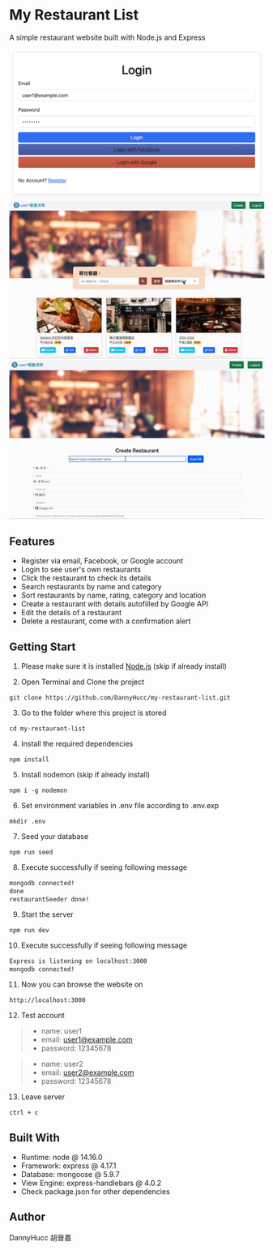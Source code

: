 # My Restaurant List
A simple restaurant website built with Node.js and Express

![login](/public/images/login.png)
![search-and-sort](/public/images/search-and-sort.gif)
![autofill](/public/images/autofill.gif)

## Features
- Register via email, Facebook, or Google account
- Login to see user's own restaurants
- Click the restaurant to check its details
- Search restaurants by name and category
- Sort restaurants by name, rating, category and location
- Create a restaurant with details autofilled by Google API
- Edit the details of a restaurant
- Delete a restaurant, come with a confirmation alert

## Getting Start

1. Please make sure it is installed [Node.js](https://nodejs.org/en/download/) (skip if already install)

2. Open Terminal and Clone the project

```
git clone https://github.com/DannyHucc/my-restaurant-list.git
```

3. Go to the folder where this project is stored

```
cd my-restaurant-list
```

4. Install the required dependencies

```
npm install
```

5. Install nodemon (skip if already install)

```
npm i -g nodemon
```

6. Set environment variables in .env file according to .env.exp

```
mkdir .env
```

7. Seed your database 

```
npm run seed
```

8. Execute successfully if seeing following message

```
mongodb connected!
done
restaurantSeeder done!
```

9. Start the server

```
npm run dev
```

10. Execute successfully if seeing following message

```
Express is listening on localhost:3000
mongodb connected!
```

11. Now you can browse the website on

```
http://localhost:3000
```

12. Test account

>- name: user1
>- email: <user1@example.com>
>- password: 12345678

>- name: user2
>- email: <user2@example.com>
>- password: 12345678

13. Leave server

```
ctrl + c
```

## Built With
-  Runtime: node @ 14.16.0
-  Framework: express @ 4.17.1
-  Database: mongoose @ 5.9.7
-  View Engine: express-handlebars @ 4.0.2
-  Check package.json for other dependencies


## Author
DannyHucc 胡晉嘉